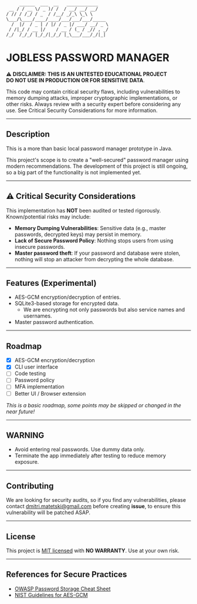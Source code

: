 
```text
     ______  ___  __   ____________    
 __ / / __ \/ _ )/ /  / __/ __/ __/    
/ // / /_/ / _  / /__/ _/_\ \_\ \      
\___/\____/____/____/___/___/___/_____ 
  /  |/  / _ | / |/ / _ |/ ___/ __/ _ \
 / /|_/ / __ |/    / __ / (_ / _// , _/
/_/  /_/_/ |_/_/|_/_/ |_\___/___/_/|_|                               
```
# JOBLESS PASSWORD MANAGER

⚠️ **DISCLAIMER: THIS IS AN UNTESTED EDUCATIONAL PROJECT**  
**DO NOT USE IN PRODUCTION OR FOR SENSITIVE DATA**. 

This code may contain critical security flaws, including vulnerabilities to memory dumping attacks, improper cryptographic implementations, or other risks. Always review with a security expert before considering any use.
See Critical Security Considerations for more information.

---

## Description  
This is a more than basic local password manager prototype in Java.

This project's scope is to create a "well-secured" password manager using modern recommendations. The development of this project is still ongoing, so a big part of the functionality is not implemented yet.

---

## ⚠️ Critical Security Considerations  
This implementation has **NOT** been audited or tested rigorously. Known/potential risks may include:  
- **Memory Dumping Vulnerabilities**: Sensitive data (e.g., master passwords, decrypted keys) may persist in memory.  
- **Lack of Secure Password Policy**: Nothing stops users from using insecure passwords.  
- **Master password theft**: If your password and database were stolen, nothing will stop an attacker from decrypting the whole database.

---

## Features (Experimental)  
- AES-GCM encryption/decryption of entries.  
- SQLite3-based storage for encrypted data. 
   - We are encrypting not only passwords but also service names and usernames.
- Master password authentication. 

---

## Roadmap
- [x] AES-GCM encryption/decryption
- [x] CLI user interface
- [ ] Code testing
- [ ] Password policy
- [ ] MFA implementation
- [ ] Better UI / Browser extension

*This is a basic roadmap, some points may be skipped or changed in the near future!*

---

## WARNING
- Avoid entering real passwords. Use dummy data only.
- Terminate the app immediately after testing to reduce memory exposure.

---


## Contributing
We are looking for security audits, so if you find any vulnerabilities, please contact dmitri.matetski@gmail.com before creating **issue**, to ensure this vulnerability will be patched ASAP.

---

## License
This project is [MIT licensed](LICENSE) with **NO WARRANTY**. Use at your own risk.

---

## References for Secure Practices
- [OWASP Password Storage Cheat Sheet](https://cheatsheetseries.owasp.org/cheatsheets/Password_Storage_Cheat_Sheet.html)
- [NIST Guidelines for AES-GCM](https://csrc.nist.gov/publications/detail/sp/800-38d/final)

